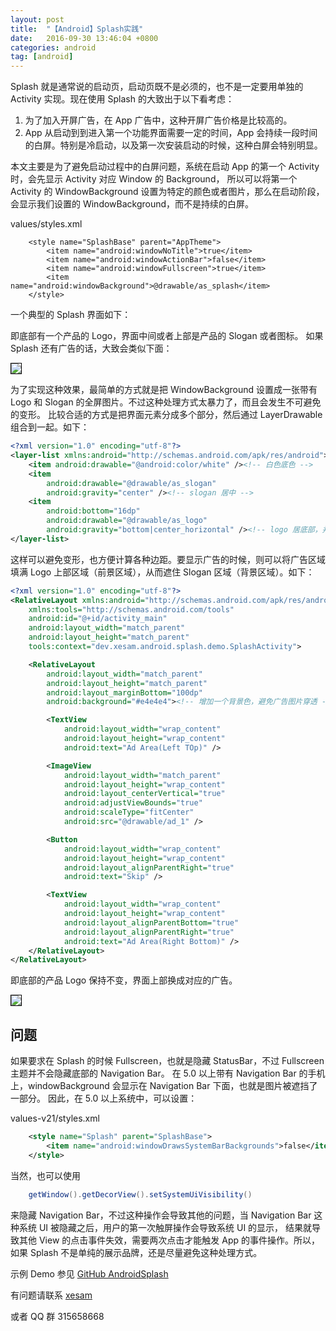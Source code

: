 ```yaml
---
layout: post
title:  "【Android】Splash实践"
date:   2016-09-30 13:46:04 +0800
categories: android
tag: [android]
---
```


Splash 就是通常说的启动页，启动页既不是必须的，也不是一定要用单独的 Activity 实现。现在使用 Splash 的大致出于以下看考虑：

1. 为了加入开屏广告，在 App 广告中，这种开屏广告价格是比较高的。
2. App 从启动到到进入第一个功能界面需要一定的时间，App 会持续一段时间的白屏。特别是冷启动，以及第一次安装启动的时候，这种白屏会特别明显。

本文主要是为了避免启动过程中的白屏问题，系统在启动 App 的第一个 Activity 时，会先显示 Activity 对应 Window 的 Background，
所以可以将第一个 Activity 的 WindowBackground 设置为特定的颜色或者图片，那么在启动阶段，会显示我们设置的 WindowBackground，而不是持续的白屏。

values/styles.xml
```
    <style name="SplashBase" parent="AppTheme">
        <item name="android:windowNoTitle">true</item>
        <item name="android:windowActionBar">false</item>
        <item name="android:windowFullscreen">true</item>
        <item name="android:windowBackground">@drawable/as_splash</item>
    </style>
```


一个典型的 Splash 界面如下：

即底部有一个产品的 Logo，界面中间或者上部是产品的 Slogan 或者图标。
如果 Splash 还有广告的话，大致会类似下面：

<img src="{{ site.baseurl }}/image/android_splash_3.png" style="border:1px solid black;" />

为了实现这种效果，最简单的方式就是把 WindowBackground 设置成一张带有 Logo 和 Slogan 的全屏图片。不过这种处理方式太暴力了，而且会发生不可避免的变形。
比较合适的方式是把界面元素分成多个部分，然后通过 LayerDrawable 组合到一起。如下：

```xml
<?xml version="1.0" encoding="utf-8"?>
<layer-list xmlns:android="http://schemas.android.com/apk/res/android">
    <item android:drawable="@android:color/white" /><!-- 白色底色 -->
    <item
        android:drawable="@drawable/as_slogan"
        android:gravity="center" /><!-- slogan 居中 -->
    <item
        android:bottom="16dp"
        android:drawable="@drawable/as_logo"
        android:gravity="bottom|center_horizontal" /><!-- logo 居底部，并有 16dp 的边距 -->
</layer-list>
```
这样可以避免变形，也方便计算各种边距。要显示广告的时候，则可以将广告区域填满 Logo 上部区域（前景区域），从而遮住 Slogan 区域（背景区域）。如下：

```xml
<?xml version="1.0" encoding="utf-8"?>
<RelativeLayout xmlns:android="http://schemas.android.com/apk/res/android"
    xmlns:tools="http://schemas.android.com/tools"
    android:id="@+id/activity_main"
    android:layout_width="match_parent"
    android:layout_height="match_parent"
    tools:context="dev.xesam.android.splash.demo.SplashActivity">

    <RelativeLayout
        android:layout_width="match_parent"
        android:layout_height="match_parent"
        android:layout_marginBottom="100dp"
        android:background="#e4e4e4"><!-- 增加一个背景色，避免广告图片穿透 -->

        <TextView
            android:layout_width="wrap_content"
            android:layout_height="wrap_content"
            android:text="Ad Area(Left TOp)" />

        <ImageView
            android:layout_width="match_parent"
            android:layout_height="wrap_content"
            android:layout_centerVertical="true"
            android:adjustViewBounds="true"
            android:scaleType="fitCenter"
            android:src="@drawable/ad_1" />

        <Button
            android:layout_width="wrap_content"
            android:layout_height="wrap_content"
            android:layout_alignParentRight="true"
            android:text="Skip" />

        <TextView
            android:layout_width="wrap_content"
            android:layout_height="wrap_content"
            android:layout_alignParentBottom="true"
            android:layout_alignParentRight="true"
            android:text="Ad Area(Right Bottom)" />
    </RelativeLayout>
</RelativeLayout>

```
即底部的产品 Logo 保持不变，界面上部换成对应的广告。

<img src="{{ site.baseurl }}/image/android_splash_4.png" style="border:1px solid black;" />

## 问题

如果要求在 Splash 的时候 Fullscreen，也就是隐藏 StatusBar，不过 Fullscreen 主题并不会隐藏底部的 Navigation Bar。
在 5.0 以上带有 Navigation Bar 的手机上，windowBackground 会显示在 Navigation Bar 下面，也就是图片被遮挡了一部分。
因此，在 5.0 以上系统中，可以设置：

values-v21/styles.xml

```xml
    <style name="Splash" parent="SplashBase">
        <item name="android:windowDrawsSystemBarBackgrounds">false</item>
    </style>
```

当然，也可以使用

```java
    getWindow().getDecorView().setSystemUiVisibility()
```

来隐藏 Navigation Bar，不过这种操作会导致其他的问题，当 Navigation Bar 这种系统 UI 被隐藏之后，用户的第一次触屏操作会导致系统 UI 的显示，
结果就导致其他 View 的点击事件失效，需要两次点击才能触发 App 的事件操作。所以，如果 Splash 不是单纯的展示品牌，还是尽量避免这种处理方式。

示例 Demo 参见 [GitHub AndroidSplash](https://github.com/xesam/AndroidSplash)

有问题请联系 [xesam](http://xesam.github.io/about/)

或者 QQ 群 315658668
